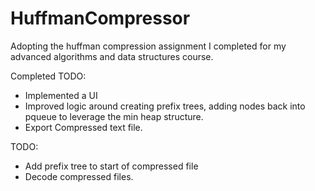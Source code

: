 # HuffmanCompressor
Adopting the huffman compression assignment I completed for my advanced algorithms and data structures course.

Completed TODO:
- Implemented a UI
- Improved logic around creating prefix trees, adding nodes back into pqueue to leverage the min heap structure. 
- Export Compressed text file. 

TODO:
- Add prefix tree to start of compressed file
- Decode compressed files.
